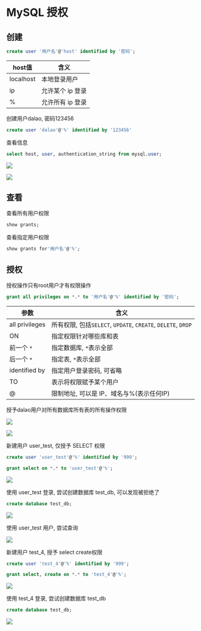 <!--
 * @Description: 
 * @Version: 1.0
 * @Author: DaLao
 * @Email: dalao@xxx.com
 * @Date: 2021-10-06 13:11:32
 * @LastEditors: daLao
 * @LastEditTime: 2023-04-20 00:32:50
-->

# MySQL 授权

## 创建

```sql
create user '用户名'@'host' identified by '密码';
```

| host值    | 含义             |
| --------- | ---------------- |
| localhost | 本地登录用户     |
| ip        | 允许某个 ip 登录 |
| %         | 允许所有 ip 登录 |

创建用户dalao, 密码123456

```sql
create user 'dalao'@'%' identified by '123456'
```

查看信息

```sql
select host, user, authentication_string from mysql.user;
```

![](https://cdn.hurra.ltd/img/20200516001828.png)

![](https://cdn.hurra.ltd/img/20200516001919.png)

## 查看

查看所有用户权限

```sql
show grants;
```

查看指定用户权限

```sql
show grants for'用户名'@'%';
```

## 授权

授权操作只有root用户才有权限操作

```sql
grant all privileges on *.* to '用户名'@'%' identified by '密码';
```

| 参数           | 含义                                                         |
| -------------- | ------------------------------------------------------------ |
| all privileges | 所有权限, 包括`SELECT`, `UPDATE`, `CREATE`, `DELETE`, `DROP` |
| ON             | 指定权限针对哪些库和表                                       |
| 前一个 `*`     | 指定数据库, `*`表示全部                                      |
| 后一个 `*`     | 指定表, `*`表示全部                                          |
| identified by  | 指定用户登录密码, 可省略                                     |
| TO             | 表示将权限赋予某个用户                                       |
| @              | 限制地址, 可以是 IP、域名与%(表示任何IP)                     |

授予dalao用户对所有数据库所有表的所有操作权限

![](https://cdn.hurra.ltd/img/20200516003253.png)

![](https://cdn.hurra.ltd/img/20200516003557.png)

新建用户 user_test, 仅授予 SELECT 权限

```sql
create user 'user_test'@'%' identified by '999';

grant select on *.* to 'user_test'@'%';
```

![](https://cdn.hurra.ltd/img/20200516004045.png)

使用 user_test 登录, 尝试创建数据库 test_db, 可以发现被拒绝了

```sql
create database test_db;
```

![](https://cdn.hurra.ltd/img/20200516004259.png)

使用 user_test 用户, 尝试查询

![](https://cdn.hurra.ltd/img/20200516004447.png)

新建用户 test_4, 授予 select create权限

```sql
create user 'test_4'@'%' identified by '999';

grant select, create on *.* to 'test_4'@'%';
```

![](https://cdn.hurra.ltd/img/20200516084018.png)

使用 test_4 登录, 尝试创建数据库 test_db

```sql
create database test_db;
```

![](https://cdn.hurra.ltd/img/20200516084301.png)